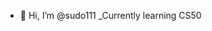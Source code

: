 - 👋 Hi, I’m @sudo111
_Currently learning CS50

<!---
sudo111/sudo111 is a ✨ special ✨ repository because its `README.md` (this file) appears on your GitHub profile.
You can click the Preview link to take a look at your changes.
--->
